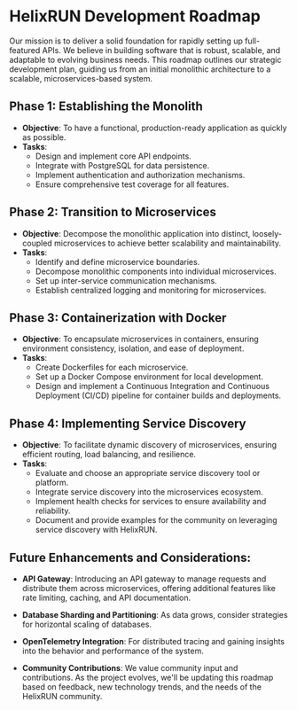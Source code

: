 # HelixRUN Development Roadmap

Our mission is to deliver a solid foundation for rapidly setting up full-featured 
APIs. We believe in building software that is robust, scalable, and adaptable to evolving 
business needs. This roadmap outlines our strategic development plan, guiding us from an initial 
monolithic architecture to a scalable, microservices-based system.

## Phase 1: Establishing the Monolith
- **Objective**: To have a functional, production-ready application as quickly as possible.
- **Tasks**:
    - Design and implement core API endpoints.
    - Integrate with PostgreSQL for data persistence.
    - Implement authentication and authorization mechanisms.
    - Ensure comprehensive test coverage for all features.

## Phase 2: Transition to Microservices
- **Objective**: Decompose the monolithic application into distinct, loosely-coupled 
microservices to achieve better scalability and maintainability.
- **Tasks**:
    - Identify and define microservice boundaries.
    - Decompose monolithic components into individual microservices.
    - Set up inter-service communication mechanisms.
    - Establish centralized logging and monitoring for microservices.

## Phase 3: Containerization with Docker
- **Objective**: To encapsulate microservices in containers, ensuring environment consistency, 
isolation, and ease of deployment.
- **Tasks**:
    - Create Dockerfiles for each microservice.
    - Set up a Docker Compose environment for local development.
    - Design and implement a Continuous Integration and Continuous Deployment (CI/CD) pipeline 
for container builds and deployments.

## Phase 4: Implementing Service Discovery
- **Objective**: To facilitate dynamic discovery of microservices, ensuring efficient routing, 
load balancing, and resilience.
- **Tasks**:
    - Evaluate and choose an appropriate service discovery tool or platform.
    - Integrate service discovery into the microservices ecosystem.
    - Implement health checks for services to ensure availability and reliability.
    - Document and provide examples for the community on leveraging service discovery with 
HelixRUN.

## Future Enhancements and Considerations:
- **API Gateway**: Introducing an API gateway to manage requests and distribute them across 
microservices, offering additional features like rate limiting, caching, and API documentation.

- **Database Sharding and Partitioning**: As data grows, consider strategies for horizontal 
scaling of databases.

- **OpenTelemetry Integration**: For distributed tracing and gaining insights into the behavior 
and performance of the system.

- **Community Contributions**: We value community input and contributions. As the project 
evolves, we'll be updating this roadmap based on feedback, new technology trends, and the needs 
of the HelixRUN community.
